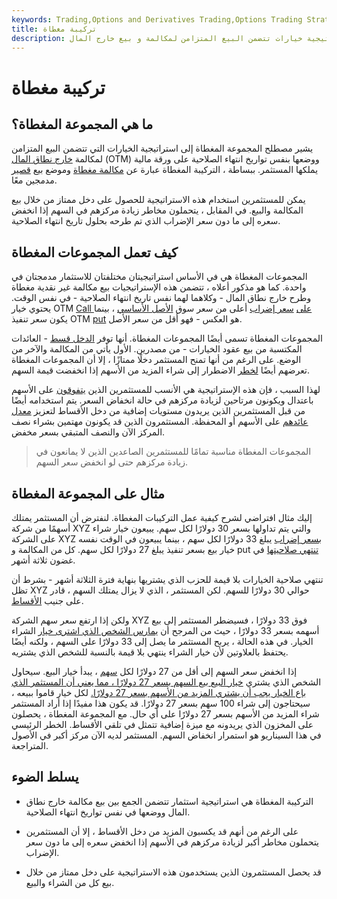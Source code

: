 ```yaml
---
keywords: Trading,Options and Derivatives Trading,Options Trading Strategy and Education,Options and Derivatives,Strategy and Education
title: تركيبة مغطاة
description: التركيبة المغطاة هي إستراتيجية خيارات تتضمن البيع المتزامن لمكالمة و بيع خارج المال.
---
```


# تركيبة مغطاة
## ما هي المجموعة المغطاة؟

يشير مصطلح المجموعة المغطاة إلى استراتيجية الخيارات التي تتضمن البيع المتزامن لمكالمة [خارج نطاق المال](/outofthemoney) (OTM) ووضعها بنفس تواريخ انتهاء الصلاحية على ورقة مالية يملكها المستثمر. ببساطة ، التركيبة المغطاة عبارة عن [مكالمة مغطاة](/coveredcall) وموضع بيع [قصير](/short-put) مدمجين معًا.

يمكن للمستثمرين استخدام هذه الاستراتيجية للحصول على دخل ممتاز من خلال بيع المكالمة والبيع. في المقابل ، يتحملون مخاطر زيادة مركزهم في السهم إذا انخفض سعره إلى ما دون سعر الإضراب الذي تم طرحه بحلول تاريخ انتهاء الصلاحية.

## كيف تعمل المجموعات المغطاة

المجموعات المغطاة هي في الأساس استراتيجيتان مختلفتان للاستثمار مدمجتان في واحدة. كما هو مذكور أعلاه ، تتضمن هذه الإستراتيجيات بيع مكالمة غير نقدية مغطاة وطرح خارج نطاق المال - وكلاهما لهما نفس تاريخ انتهاء الصلاحية - في نفس الوقت. يحتوي خيار OTM [Call على](/call) [سعر إضراب](/strikeprice) أعلى من سعر سوق [الأصل الأساسي](/asset) ، بينما يكون سعر تنفيذ OTM [put](/put) هو العكس - فهو أقل من سعر الأصل.

المجموعات المغطاة تسمى أيضًا المجموعات المغطاة. أنها توفر [الدخل قسط](/premium-income) - العائدات المكتسبة من بيع عقود الخيارات - من مصدرين. الأول يأتي من المكالمة والآخر من الوضع. على الرغم من أنها تمنح المستثمر دخلًا ممتازًا ، إلا أن المجموعات المغطاة تعرضهم أيضًا [لخطر](/risk) الاضطرار إلى شراء المزيد من الأسهم إذا انخفضت قيمة السهم.

لهذا السبب ، فإن هذه الإستراتيجية هي الأنسب للمستثمرين الذين [يتفوقون](/bull) على الأسهم باعتدال ويكونون مرتاحين لزيادة مركزهم في حالة انخفاض السعر. يتم استخدامه أيضًا من قبل المستثمرين الذين يريدون مستويات إضافية من دخل الأقساط لتعزيز [معدل عائدهم](/rateofreturn) على الأسهم أو المحفظة. المستثمرون الذين قد يكونون مهتمين بشراء نصف المركز الآن والنصف المتبقي بسعر مخفض.

> المجموعات المغطاة مناسبة تمامًا للمستثمرين الصاعدين الذين لا يمانعون في زيادة مركزهم حتى لو انخفض سعر السهم.

>

## مثال على المجموعة المغطاة

إليك مثال افتراضي لشرح كيفية عمل التركيبات المغطاة. لنفترض أن المستثمر يمتلك أسهمًا من شركة XYZ والتي يتم تداولها بسعر 30 دولارًا لكل سهم. يبيعون خيار شراء على الشركة XYZ [بسعر إضراب](/strikeprice) يبلغ 33 دولارًا لكل سهم ، بينما يبيعون في الوقت نفسه خيار بيع بسعر تنفيذ يبلغ 27 دولارًا لكل سهم. كل من المكالمة و put [تنتهي صلاحيتها](/expirationdate) في غضون ثلاثة أشهر.

تنتهي صلاحية الخيارات بلا قيمة للحزب الذي يشتريها بنهاية فترة الثلاثة أشهر - بشرط أن تظل XYZ حوالي 30 دولارًا للسهم. لكن المستثمر ، الذي لا يزال يمتلك السهم ، قادر على جنيب [الأقساط](/premium).

ولكن إذا ارتفع سعر سهم الشركة XYZ فوق 33 دولارًا ، فسيضطر المستثمر إلى بيع أسهمه بسعر 33 دولارًا ، حيث من المرجح أن [يمارس الشخص الذي اشترى خيار](/exercise) الشراء الخيار. في هذه الحالة ، يربح المستثمر ما يصل إلى 33 دولارًا على السهم ، ولكنه أيضًا يحتفظ بالعلاوتين لأن خيار الشراء ينتهي بلا قيمة بالنسبة للشخص الذي يشتريه.

إذا انخفض سعر السهم إلى أقل من 27 دولارًا لكل [سهم](/shares) ، يبدأ خيار البيع. سيحاول الشخص الذي يشتري [خيار البيع بيع السهم بسعر 27 دولارًا ، مما يعني أن المستثمر الذي باع الخيار يجب أن يشتري المزيد من الأسهم بسعر 27 دولارًا.](/option) لكل خيار قاموا ببيعه ، سيحتاجون إلى شراء 100 سهم بسعر 27 دولارًا. قد يكون هذا مفيدًا إذا أراد المستثمر شراء المزيد من الأسهم بسعر 27 دولارًا على أي حال. مع المجموعة المغطاة ، يحصلون على المخزون الذي يريدونه مع ميزة إضافية تتمثل في تلقي الأقساط. الخطر الرئيسي في هذا السيناريو هو استمرار انخفاض السهم. المستثمر لديه الآن مركز أكبر في الأصول المتراجعة.

## يسلط الضوء

- التركيبة المغطاة هي استراتيجية استثمار تتضمن الجمع بين بيع مكالمة خارج نطاق المال ووضعها في نفس تواريخ انتهاء الصلاحية.

- على الرغم من أنهم قد يكسبون المزيد من دخل الأقساط ، إلا أن المستثمرين يتحملون مخاطر أكبر لزيادة مركزهم في الأسهم إذا انخفض سعره إلى ما دون سعر الإضراب.

- قد يحصل المستثمرون الذين يستخدمون هذه الاستراتيجية على دخل ممتاز من خلال بيع كل من الشراء والبيع.

